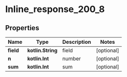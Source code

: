 
# Inline_response_200_8

## Properties
Name | Type | Description | Notes
------------ | ------------- | ------------- | -------------
**field** | **kotlin.String** | field |  [optional]
**n** | **kotlin.Int** | number |  [optional]
**sum** | **kotlin.Int** | sum |  [optional]



